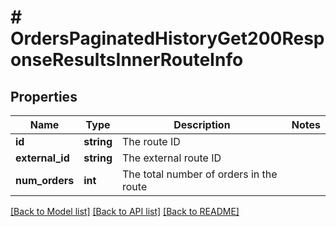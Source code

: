 # # OrdersPaginatedHistoryGet200ResponseResultsInnerRouteInfo

## Properties

Name | Type | Description | Notes
------------ | ------------- | ------------- | -------------
**id** | **string** | The route ID |
**external_id** | **string** | The external route ID |
**num_orders** | **int** | The total number of orders in the route |

[[Back to Model list]](../../README.md#models) [[Back to API list]](../../README.md#endpoints) [[Back to README]](../../README.md)
